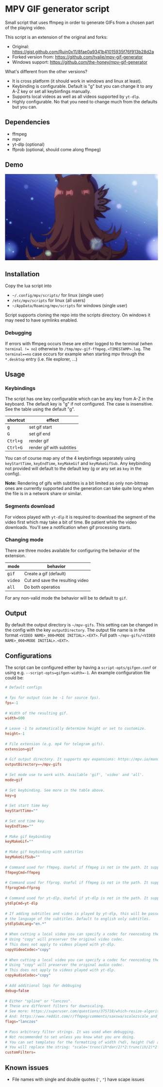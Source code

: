 # MPV GIF generator script

Small script that uses ffmpeg in order to generate GIFs from a chosen part of the playing video.

This script is an extension of the original and forks:
- Original: https://gist.github.com/Ruin0x11/8fae0a9341b41015935f76f913b28d2a
- Forked version from: https://github.com/tyalie/mpv-gif-generator
- Windows support: https://github.com/the-honey/mpv-gif-generator

What's different from the other versions?
- It is cross platform (it should work in windows and linux at least).
- Keybinding is configurable. Default is "g" but you can change it to any A-Z key or set all keybinfings
  manually.
- Supports local videos as well as all videos supported by `yt-dlp`.
- Highly configurable. No that you need to change much from the defaults but you can.

## Dependencies
- ffmpeg
- mpv
- yt-dlp (optional)
- ffprob (optional, should come along ffmpeg)

## Demo
![rice](img/🍚.gif)

## Installation

Copy the lua script into
- `~/.config/mpv/scripts/` for linux (single user)
- `/etc/mpv/scripts` for linux (all users)
- `~/AppData/Roaming/mpv/scripts` for windows (single user)

Script supports cloning the repo into the scripts directory. On windows it may need to have
symlinks enabled.

### Debugging

If errors with ffmpeg occurs these are either logged to the terminal (when `terminal != no`) otherwise to `/tmp/mpv-gif-ffmpeg.<TIMESTAMP>.log`. The `terminal==no` case occurs for example when
starting mpv through the `*.desktop` entry (i.e. file explorer, …)

## Usage

### Keybindings

The script has one key configurable which can be any key from A-Z in the keyboard. The default key is "g" if not configured. The case is insensitive. See the table using the default "g".

| shortcut          | effect                    |
| ----------------- | ------------------------- |
| <kbd>g</kbd>      | set gif start             |
| <kbd>G</kbd>      | set gif end               |
| <kbd>Ctrl+g</kbd> | render gif                |
| <kbd>Ctrl+G</kbd> | render gif with subtitles |

You can of course map any of the 4 keybinfings separately using `keyStartTime`, `keyEndTime`, `keyMakeGif` and `keyMakeGifSub`. Any keybinding not provided will default to the default key (g or any set as `key` in the config).

**Note:** Rendering of gifs with subtitles is a bit limited as only non-bitmap ones are currently supported and the generation can take quite long when the file is in a network share or similar.

### Segments download

For videos played with `yt-dlp` it is required to download the segment of the video first which may take a bit of time. Be patient while the video downloads. You'll see a notification when gif processing starts.

### Changing mode
There are three modes available for configuring the behavior of the extension.

| mode              | behavior                         |
| ----------------- | ---------------------------------|
| <kbd>gif</kbd>    | Create a gif (default)           |
| <kbd>video</kbd>  | Cut and save the resulting video |
| <kbd>all</kbd>    | Do both operatios                |

For any non-valid mode the behavior will be to default to `gif`.

## Output
By default the output directory is `~/mpv-gifs`. This setting can be changed in the config with the key `outputDirectory`.
The output file name is in the format `<VIDEO NAME>_000<MODE INITIAL>.<EXT>`. Full path `~/mpv-gifs/<VIDEO NAME>_000<MODE INITIAL>.<EXT>`.

## Configurations
The script can be configured either by having a `script-opts/gifgen.conf` or using e.g. `--script-opts=gifgen-width=-1`. An example configuration file could be:

```conf
# Default configs

# fps for output (can be -1 for source fps).
fps=-1

# Width of the resulting gif.
width=600

# Leave -1 to automatically determine height or set to customize.
height=-1

# File extension (e.g. mp4 for telegram gifs).
extension=gif

# Gif output directory. It supports mpv expansions: https://mpv.io/manual/master/#paths
outputDirectory=~/mpv-gifs

# Set mode use to work with. Available 'gif', 'video' and 'all'.
mode=gif

# Set keybinding. See more in the table above.
key=g

# Set start time key
keyStartTime=""

# Set end time key
keyEndTime=""

# Make gif keybinding
keyMakeGif=""

# Make gif keybinding with subtitles
keyMakeGifSub=""

# Command used for ffmpeg. Useful if ffmpeg is not in the path. It supports mpv expansions.
ffmpegCmd=ffmpeg

# Command used for ffprog. Useful if ffmpeg is not in the path. It supports mpv expansions.
ffprogCmd=ffprog

# Command used for yt-dlp. Useful if yt-dlp is not in the path. It supports mpv expansions.
ytdlpCmd=yt-dlp

# If adding subtitles and video is played by yt-dlp, this will be passed to yt-dlp to filter
# the language of the subtitles. Default to english only subtitles.
ytdlpSubLang="en.*"

# When cutting a local video you can specify a codec for reencoding the video like "libx256"
# Using "copy" will preserver the original video codec.
# This does not apply to videos played with yt-dlp.
copyVideoCodec="copy"

# When cutting a local video you can specify a codec for reencoding the audio like "aac"
# Using "copy" will preserver the original audio codec.
# This does not apply to videos played with yt-dlp.
copyAudioCodec="copy"

# Add additional logs for debbuging
debug=false

# Either "spline" or "lanczos".
# These are different filters for downscaling.
# See more: https://superuser.com/questions/375718/which-resize-algorithm-to-choose-for-videos/375726#375726
# And: https://www.reddit.com/r/ffmpeg/comments/saxswa/scalezscale_and_lanczosspline
flags="lanczos"

# Pass arbitrary filter strings. It was used when debugging.
# Not recommended to set unless you know what you are doing.
# You can set templates for the formatting of width (%d), height (%d) and flags (%s) in that order.
# You will replace the string: "scale='trunc(ih*dar/2)*2:trunc(ih/2)*2',setsar=1/1,scale=%d:%d:flags=%s"
customFilters=
```

## Known issues

- File names with single and double quotes (`'`, `"`) have scape issues
